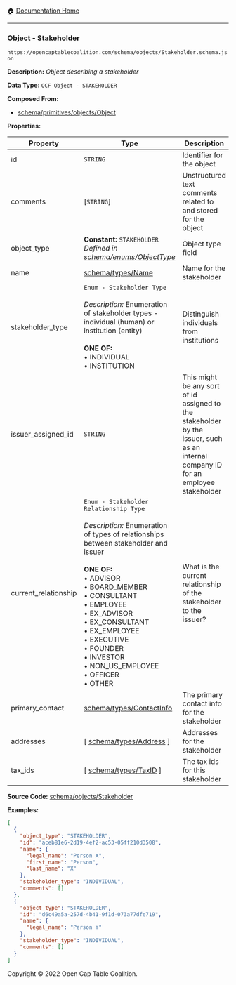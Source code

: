 :house: [Documentation Home](../../../)

---

### Object - Stakeholder

`https://opencaptablecoalition.com/schema/objects/Stakeholder.schema.json`

**Description:** _Object describing a stakeholder_

**Data Type:** `OCF Object - STAKEHOLDER`

**Composed From:**

- [schema/primitives/objects/Object](../../../../schema/primitives/objects/Object.md)

**Properties:**

| Property             | Type                                                                                                                                                                                                                                                                                                                                                                                                                                                        | Description                                                                                                                        | Required   |
| -------------------- | ----------------------------------------------------------------------------------------------------------------------------------------------------------------------------------------------------------------------------------------------------------------------------------------------------------------------------------------------------------------------------------------------------------------------------------------------------------- | ---------------------------------------------------------------------------------------------------------------------------------- | ---------- |
| id                   | `STRING`                                                                                                                                                                                                                                                                                                                                                                                                                                                    | Identifier for the object                                                                                                          | `REQUIRED` |
| comments             | [`STRING`]                                                                                                                                                                                                                                                                                                                                                                                                                                                  | Unstructured text comments related to and stored for the object                                                                    | -          |
| object_type          | **Constant:** `STAKEHOLDER`</br>_Defined in [schema/enums/ObjectType](../../../schema/enums/ObjectType.md)_                                                                                                                                                                                                                                                                                                                                                 | Object type field                                                                                                                  | `REQUIRED` |
| name                 | [schema/types/Name](../../../schema/types/Name.md)                                                                                                                                                                                                                                                                                                                                                                                                          | Name for the stakeholder                                                                                                           | `REQUIRED` |
| stakeholder_type     | `Enum - Stakeholder Type`</br></br>_Description:_ Enumeration of stakeholder types - individual (human) or institution (entity)</br></br>**ONE OF:** </br>&bull; INDIVIDUAL </br>&bull; INSTITUTION                                                                                                                                                                                                                                                         | Distinguish individuals from institutions                                                                                          | `REQUIRED` |
| issuer_assigned_id   | `STRING`                                                                                                                                                                                                                                                                                                                                                                                                                                                    | This might be any sort of id assigned to the stakeholder by the issuer, such as an internal company ID for an employee stakeholder | -          |
| current_relationship | `Enum - Stakeholder Relationship Type`</br></br>_Description:_ Enumeration of types of relationships between stakeholder and issuer</br></br>**ONE OF:** </br>&bull; ADVISOR </br>&bull; BOARD_MEMBER </br>&bull; CONSULTANT </br>&bull; EMPLOYEE </br>&bull; EX_ADVISOR </br>&bull; EX_CONSULTANT </br>&bull; EX_EMPLOYEE </br>&bull; EXECUTIVE </br>&bull; FOUNDER </br>&bull; INVESTOR </br>&bull; NON_US_EMPLOYEE </br>&bull; OFFICER </br>&bull; OTHER | What is the current relationship of the stakeholder to the issuer?                                                                 | -          |
| primary_contact      | [schema/types/ContactInfo](../../../schema/types/ContactInfo.md)                                                                                                                                                                                                                                                                                                                                                                                            | The primary contact info for the stakeholder                                                                                       | -          |
| addresses            | [ [schema/types/Address](../../../schema/types/Address.md) ]                                                                                                                                                                                                                                                                                                                                                                                                | Addresses for the stakeholder                                                                                                      | -          |
| tax_ids              | [ [schema/types/TaxID](../../../schema/types/TaxID.md) ]                                                                                                                                                                                                                                                                                                                                                                                                    | The tax ids for this stakeholder                                                                                                   | -          |

**Source Code:** [schema/objects/Stakeholder](../../../schema/objects/Stakeholder.schema.json)

**Examples:**

```json
[
  {
    "object_type": "STAKEHOLDER",
    "id": "aceb81e6-2d19-4ef2-ac53-05ff210d3508",
    "name": {
      "legal_name": "Person X",
      "first_name": "Person",
      "last_name": "X"
    },
    "stakeholder_type": "INDIVIDUAL",
    "comments": []
  },
  {
    "object_type": "STAKEHOLDER",
    "id": "d6c49a5a-257d-4b41-9f1d-073a77dfe719",
    "name": {
      "legal_name": "Person Y"
    },
    "stakeholder_type": "INDIVIDUAL",
    "comments": []
  }
]
```

Copyright © 2022 Open Cap Table Coalition.

